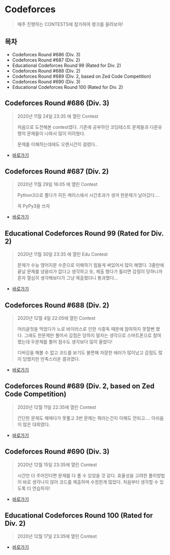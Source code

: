# Codeforces

> 매주 진행하는 CONTESTS에 참가하여 랭크를 올려보자!

## 목차

* Codeforces Round #686 (Div. 3)
* Codeforces Round #687 (Div. 2)
* Educational Codeforces Round 99 (Rated for Div. 2)
* Codeforces Round #688 (Div. 2)
* Codeforces Round #689 (Div. 2, based on Zed Code Competition)
* Codeforces Round #690 (Div. 3)
* Educational Codeforces Round 100 (Rated for Div. 2)



## Codeforces Round #686 (Div. 3)

> 2020년 11월 24일 23:35 에 열린 Contest
>
> 처음으로 도전해본 contest였다. 기존에 공부하던 코딩테스트 문제들과 다른유형의 문제들이 나와서 많이 어려웠다.
>
> 문제를 이해하는데에도 오랜시간이 걸렸다..

* [바로가기](./round_686)

## Codeforces Round #687 (Div. 2)

> 2020년 11월 29일 16:05 에 열린 Contest
>
> Python3으로 풀다가 히든 케이스에서 시간초과가 생겨 한문제가 날아갔다....
>
> 꼭 PyPy3을 쓰자 

* [바로가기](./round_687)

## Educational Codeforces Round 99 (Rated for Div. 2)

> 2020년 11월 30일 23:35 에 열린 Edu Contest
>
> 문제가 수능 영어지문 수준으로 이해하기 힘들게 써있어서 많이 해맸다. 3줄만에 끝날 문제를 냈을리가 없다고 생각하고 또, 제출 했다가 틀리면 감점이 당하니까 혼자 열심히 생각해보다가 그냥 제출했더니 통과했다...

* [바로가기](./edu_round_99)

## Codeforces Round #688 (Div. 2)

> 2020년 12월 4일 22:05에 열린 Contest
>
> 어리굴젓을 먹었다가 노로 바이러스로 인한 식중독 때문에 참여하지 못할뻔 했다. 그래도 한문제만 풀어서 감점은 당하지 말자는 생각으로 스마트폰으로 참여했는데 두문제를 풀어 점수도 생각보다 많이 올랐다!
>
> 디버깅을 해볼 수 없고 코드를 보기도 불편해 자잘한 에러가 많이났고 감점도 많이 당했지만 만족스러운 결과였다.

* [바로가기](./round_688)

## Codeforces Round #689 (Div. 2, based on Zed Code Competition)

> 2020년 12월 11일 22:35에 열린 Contest
>
> 간단한 문제도 헤매다가 못풀고 3번 문제는 뭐라는건지 이해도 안되고.... 아쉬움이 많은 대회였다.

* [바로가기](./round_689)

## Codeforces Round #690 (Div. 3)

> 2020년 12월 15일 23:35에 열린 Contest
>
> 시간만 더 주어진다면 문제를 다 풀 수 있었을 것 같다. 효율성을 고려한 풀이방법이 바로 생각나지 않아 코드를 제출하며 수정한게 많았다. 처음부터 생각할 수 있도록 더 연습하자!

* [바로가기](./round_690)

## Educational Codeforces Round 100 (Rated for Div. 2)

> 2020년 12월 17일 23:35에 열린 Contest

* [바로가기](./edu_round_100)

